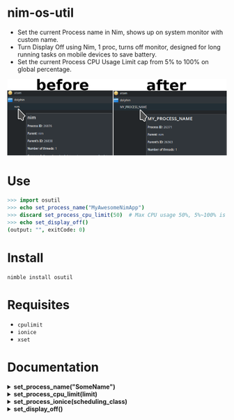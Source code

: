# nim-os-util

- Set the current Process name in Nim, shows up on system monitor with custom name.
- Turn Display Off using Nim, 1 proc, turns off monitor, designed for long running tasks on mobile devices to save battery.
- Set the current Process CPU Usage Limit cap from 5% to 100% on global percentage.

![screenshot](temp.png)


# Use

```nim
>>> import osutil
>>> echo set_process_name("MyAwesomeNimApp")
>>> discard set_process_cpu_limit(50)  # Max CPU usage 50%, 5%~100% is valid.
>>> echo set_display_off()
(output: "", exitCode: 0)
```


# Install

```
nimble install osutil
```


# Requisites

- `cpulimit`
- `ionice`
- `xset`


# Documentation

<details>
    <summary><b>set_process_name("SomeName")</b></summary>

**Description:**
Set the current Process name in Nim, shows up on system monitor with custom name.

If you dont set the process name it will show up as `"nim"` or `"main"` or
the filename of the main executable.

For SysAdmins and DevOps is important to quickly identify a particular process on
the system monitor, that can be a GUI or a command like `htop` or `glances`.

Giving a proper name to your processes makes your software feel more professional.

Uses a low level call to `libc.so`. **Only available on Linux.**

**Arguments:**
- `name` A Name for your Process, `string` type, required.

**Returns:** None.

</details>


<details>
    <summary><b>set_process_cpu_limit(limit)</b></summary>

**Description:**
Set the current Process CPU Usage Limit cap from 5% to 100% on global percentage.

`5` ~ `100` is valid. 100% makes almost no effect.

This is designed for background unimportant stuff, do not use on user-facing GUI!.

It starts a child sub-process that will cap the main process, when main process ends so does the sub-process.

With this you can trade speed for lower CPU resource usage, for example you can extend battery life on mobile devices by doing so.

Uses `cpulimit` **Only available on Linux.**

**Arguments:**
- `limit` A Limit on CPU Usage on Percentage for your Process, global percentage for all CPU Cores,
`range[5..100]` type, defaults to `5` which means 5% CPU max, required.

**Returns:** `Process`.

</details>


<details>
    <summary><b>set_process_ionice(scheduling_class)</b></summary>

**Description:**
Set the current Process I/O Usage Limit cap from "Idle" to "Real-Time".

Its similar to https://nim-lang.org/docs/posix.html#nice,cint but for I/O.

`0` ~ `3` is valid. `2` makes no effect. This may delay I/O Operations to disk.

`0` is `none`, `1` is `RealTime`, `2` is `best-effort` (Default), `3` is `idle`.

The default of all systems is `2`, `best-effort`.

This is designed for background unimportant stuff, do not use on user-facing GUI!.

With this you can trade speed for lower I/O resource usage, for example you can extend battery life on mobile devices by doing so.

Uses `ionice` **Only available on Linux.**

**Arguments:**
- `scheduling_class` A Limit on I/O Usage for your Process,
`range[0..3]` type, defaults to `3` which means `idle`, `idle` means use I/O when idle, required.

**Returns:** `tuple[output: TaintedString, exitCode: int]`.

</details>


<details>
    <summary><b>set_display_off()</b></summary>

**Description:**
Turn Display Off using Nim, crossplatform, 1 proc, turns off monitor,
designed for long running tasks on mobile devices.

**Arguments:** None.

**Returns:** `tuple[output: TaintedString, exitCode: int]`.

</details>
